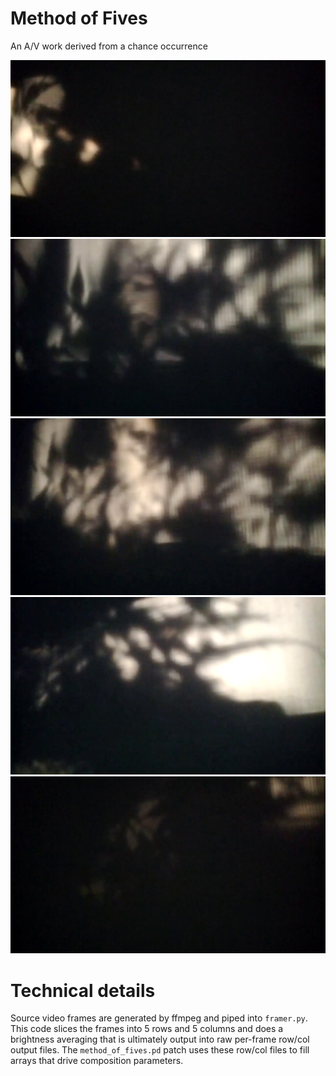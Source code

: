 # Method of Fives

An A/V work derived from a chance occurrence 

![screenshot1](https://raw.githubusercontent.com/breedx2/method_of_fives/master/snaps/thumbs/method_of_fives_01.png)
![screenshot2](https://raw.githubusercontent.com/breedx2/method_of_fives/master/snaps/thumbs/method_of_fives_08.png)
![screenshot3](https://raw.githubusercontent.com/breedx2/method_of_fives/master/snaps/thumbs/method_of_fives_10.png)
![screenshot4](https://raw.githubusercontent.com/breedx2/method_of_fives/master/snaps/thumbs/method_of_fives_13.png)
![screenshot5](https://raw.githubusercontent.com/breedx2/method_of_fives/master/snaps/thumbs/method_of_fives_14.png)

# Technical details

Source video frames are generated by ffmpeg and piped into `framer.py`.  This code slices the frames into 5 rows and 5 columns and does a brightness averaging that is ultimately output into raw per-frame row/col output files.  The `method_of_fives.pd` patch uses these row/col files to fill arrays that drive composition parameters.
